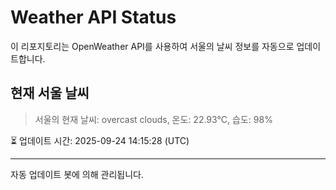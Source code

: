 
# Weather API Status

이 리포지토리는 OpenWeather API를 사용하여 서울의 날씨 정보를 자동으로 업데이트합니다.

## 현재 서울 날씨
> 서울의 현재 날씨: overcast clouds, 온도: 22.93°C, 습도: 98%

⏳ 업데이트 시간: 2025-09-24 14:15:28 (UTC)

---
자동 업데이트 봇에 의해 관리됩니다.
